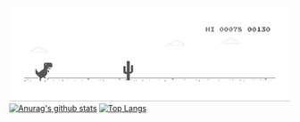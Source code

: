 ![](https://github.com/coldkillerr/coldkillerr/blob/master/dino.gif)
[![Anurag's github stats](https://github-readme-stats.vercel.app/api?username=coldkillerr&theme=radical&show_icons=true)](https://github.com/anuraghazra/github-readme-stats)
[![Top Langs](https://github-readme-stats.vercel.app/api/top-langs/?username=coldkillerr&theme=radical&layout=compact)](https://github.com/anuraghazra/github-readme-stats)

